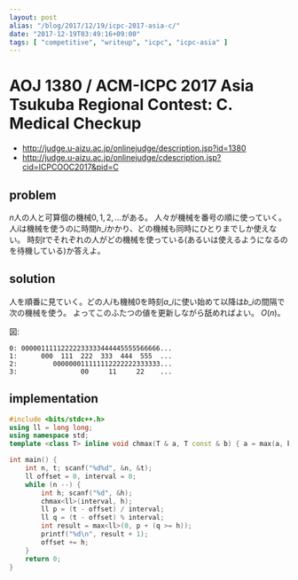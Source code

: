 ```yaml
---
layout: post
alias: "/blog/2017/12/19/icpc-2017-asia-c/"
date: "2017-12-19T03:49:16+09:00"
tags: [ "competitive", "writeup", "icpc", "icpc-asia" ]
---
```


# AOJ 1380 / ACM-ICPC 2017 Asia Tsukuba Regional Contest: C. Medical Checkup

-   <http://judge.u-aizu.ac.jp/onlinejudge/description.jsp?id=1380>
-   <http://judge.u-aizu.ac.jp/onlinejudge/cdescription.jsp?cid=ICPCOOC2017&pid=C>

## problem

$n$人の人と可算個の機械$0, 1, 2, \dots$がある。
人々が機械を番号の順に使っていく。
人$i$は機械を使うのに時間$h\_i$かかり、どの機械も同時にひとりまでしか使えない。
時刻$t$でそれぞれの人がどの機械を使っている(あるいは使えるようになるのを待機している)か答えよ。

## solution

人を順番に見ていく。どの人$i$も機械$0$を時刻$a\_i$に使い始めて以降は$b\_i$の間隔で次の機械を使う。
よってこのふたつの値を更新しながら舐めればよい。
$O(n)$。

図:

```
0: 00000111112222233333444445555566666...
1:      000  111  222  333  444  555  ...
2:         000000011111112222222333333...
3:                00     11     22    ...
```

## implementation

``` c++
#include <bits/stdc++.h>
using ll = long long;
using namespace std;
template <class T> inline void chmax(T & a, T const & b) { a = max(a, b); }

int main() {
    int n, t; scanf("%d%d", &n, &t);
    ll offset = 0, interval = 0;
    while (n --) {
        int h; scanf("%d", &h);
        chmax<ll>(interval, h);
        ll p = (t - offset) / interval;
        ll q = (t - offset) % interval;
        int result = max<ll>(0, p + (q >= h));
        printf("%d\n", result + 1);
        offset += h;
    }
    return 0;
}
```

